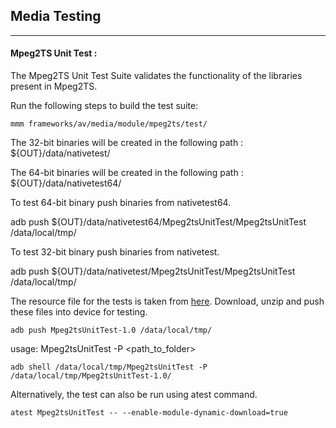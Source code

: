 ## Media Testing ##
---
#### Mpeg2TS Unit Test :
The Mpeg2TS Unit Test Suite validates the functionality of the libraries present in Mpeg2TS.

Run the following steps to build the test suite:
```
mmm frameworks/av/media/module/mpeg2ts/test/
```

The 32-bit binaries will be created in the following path : ${OUT}/data/nativetest/

The 64-bit binaries will be created in the following path : ${OUT}/data/nativetest64/

To test 64-bit binary push binaries from nativetest64.

adb push ${OUT}/data/nativetest64/Mpeg2tsUnitTest/Mpeg2tsUnitTest /data/local/tmp/

To test 32-bit binary push binaries from nativetest.

adb push ${OUT}/data/nativetest/Mpeg2tsUnitTest/Mpeg2tsUnitTest /data/local/tmp/

The resource file for the tests is taken from [here](https://dl.google.com/android-unittest/media/frameworks/av/media/module/mpeg2ts/test/Mpeg2tsUnitTest-1.0.zip).
Download, unzip and push these files into device for testing.

```
adb push Mpeg2tsUnitTest-1.0 /data/local/tmp/
```

usage: Mpeg2tsUnitTest -P \<path_to_folder\>
```
adb shell /data/local/tmp/Mpeg2tsUnitTest -P /data/local/tmp/Mpeg2tsUnitTest-1.0/
```
Alternatively, the test can also be run using atest command.

```
atest Mpeg2tsUnitTest -- --enable-module-dynamic-download=true
```
